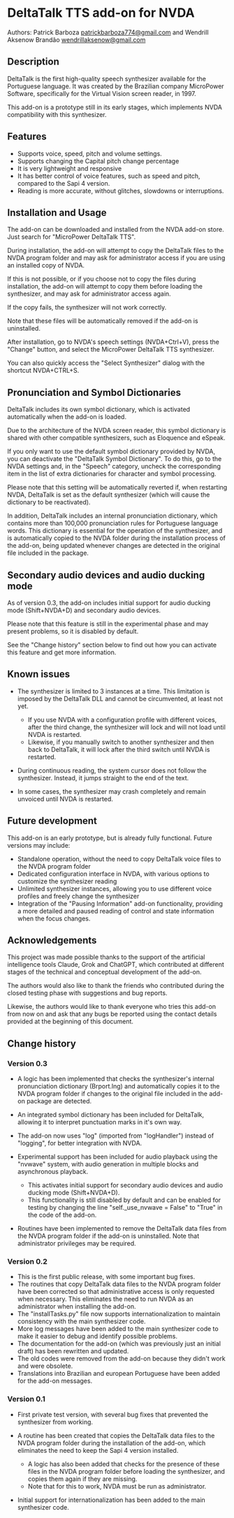 # DeltaTalk TTS add-on for NVDA

Authors: Patrick Barboza [patrickbarboza774@gmail.com](mailto:patrickbarboza774@gmail.com) and Wendrill Aksenow Brandão [wendrillaksenow@gmail.com](mailto:wendrillaksenow@gmail.com)

## Description

DeltaTalk is the first high-quality speech synthesizer available for the Portuguese language. It was created by the Brazilian company MicroPower Software, specifically for the Virtual Vision screen reader, in 1997.

This add-on is a prototype still in its early stages, which implements NVDA compatibility with this synthesizer.

## Features

* Supports voice, speed, pitch and volume settings.
* Supports changing the Capital pitch change percentage
* It is very lightweight and responsive
* It has better control of voice features, such as speed and pitch, compared to the Sapi 4 version.
* Reading is more accurate, without glitches, slowdowns or interruptions.

## Installation and Usage

The add-on can be downloaded and installed from the NVDA add-on store. Just search for "MicroPower DeltaTalk TTS".

During installation, the add-on will attempt to copy the DeltaTalk files to the NVDA program folder and may ask for administrator access if you are using an installed copy of NVDA.

If this is not possible, or if you choose not to copy the files during installation, the add-on will attempt to copy them before loading the synthesizer, and may ask for administrator access again.

If the copy fails, the synthesizer will not work correctly.

Note that these files will be automatically removed if the add-on is uninstalled.

After installation, go to NVDA's speech settings (NVDA+Ctrl+V), press the "Change" button, and select the MicroPower DeltaTalk TTS synthesizer.

You can also quickly access the "Select Synthesizer" dialog with the shortcut NVDA+CTRL+S.

## Pronunciation and Symbol Dictionaries

DeltaTalk includes its own symbol dictionary, which is activated automatically when the add-on is loaded.

Due to the architecture of the NVDA screen reader, this symbol dictionary is shared with other compatible synthesizers, such as Eloquence and eSpeak.

If you only want to use the default symbol dictionary provided by NVDA, you can deactivate the "DeltaTalk Symbol Dictionary". To do this, go to the NVDA settings and, in the "Speech" category, uncheck the corresponding item in the list of extra dictionaries for character and symbol processing.

Please note that this setting will be automatically reverted if, when restarting NVDA, DeltaTalk is set as the default synthesizer (which will cause the dictionary to be reactivated).

In addition, DeltaTalk includes an internal pronunciation dictionary, which contains more than 100,000 pronunciation rules for Portuguese language words. This dictionary is essential for the operation of the synthesizer, and is automatically copied to the NVDA folder during the installation process of the add-on, being updated whenever changes are detected in the original file included in the package.

## Secondary audio devices and audio ducking mode

As of version 0.3, the add-on includes initial support for audio ducking mode (Shift+NVDA+D) and secondary audio devices.

Please note that this feature is still in the experimental phase and may present problems, so it is disabled by default.

See the "Change history" section below to find out how you can activate this feature and get more information.

## Known issues

* The synthesizer is limited to 3 instances at a time. This limitation is imposed by the DeltaTalk DLL and cannot be circumvented, at least not yet.

  * If you use NVDA with a configuration profile with different voices, after the third change, the synthesizer will lock and will not load until NVDA is restarted.
  * Likewise, if you manually switch to another synthesizer and then back to DeltaTalk, it will lock after the third switch until NVDA is restarted.

* During continuous reading, the system cursor does not follow the synthesizer. Instead, it jumps straight to the end of the text.
* In some cases, the synthesizer may crash completely and remain unvoiced until NVDA is restarted.

## Future development

This add-on is an early prototype, but is already fully functional. Future versions may include:

* Standalone operation, without the need to copy DeltaTalk voice files to the NVDA program folder
* Dedicated configuration interface in NVDA, with various options to customize the synthesizer reading
* Unlimited synthesizer instances, allowing you to use different voice profiles and freely change the synthesizer
* Integration of the "Pausing Information" add-on functionality, providing a more detailed and paused reading of control and state information when the focus changes.

## Acknowledgements

This project was made possible thanks to the support of the artificial intelligence tools Claude, Grok and ChatGPT, which contributed at different stages of the technical and conceptual development of the add-on.

The authors would also like to thank the friends who contributed during the closed testing phase with suggestions and bug reports.

Likewise, the authors would like to thank everyone who tries this add-on from now on and ask that any bugs be reported using the contact details provided at the beginning of this document.

## Change history

### Version 0.3

* A logic has been implemented that checks the synthesizer's internal pronunciation dictionary (Brport.lng) and automatically copies it to the NVDA program folder if changes to the original file included in the add-on package are detected.
* An integrated symbol dictionary has been included for DeltaTalk, allowing it to interpret punctuation marks in it's own way.
* The add-on now uses "log" (imported from "logHandler") instead of "logging", for better integration with NVDA.
* Experimental support has been included for audio playback using the "nvwave" system, with audio generation in multiple blocks and asynchronous playback.

  * This activates initial support for secondary audio devices and audio ducking mode (Shift+NVDA+D).
  * This functionality is still disabled by default and can be enabled for testing by changing the line "self.\_use\_nvwave = False" to "True" in the code of the add-on.

* Routines have been implemented to remove the DeltaTalk data files from the NVDA program folder if the add-on is uninstalled. Note that administrator privileges may be required.

### Version 0.2

* This is the first public release, with some important bug fixes.
* The routines that copy DeltaTalk data files to the NVDA program folder have been corrected so that administrative access is only requested when necessary. This eliminates the need to run NVDA as an administrator when installing the add-on.
* The "installTasks.py" file now supports internationalization to maintain consistency with the main synthesizer code.
* More log messages have been added to the main synthesizer code to make it easier to debug and identify possible problems.
* The documentation for the add-on (which was previously just an initial draft) has been rewritten and updated.
* The old codes were removed from the add-on because they didn't work and were obsolete.
* Translations into Brazilian and european Portuguese have been added for the add-on messages.

### Version 0.1

* First private test version, with several bug fixes that prevented the synthesizer from working.
* A routine has been created that copies the DeltaTalk data files to the NVDA program folder during the installation of the add-on, which eliminates the need to keep the Sapi 4 version installed.

  * A logic has also been added that checks for the presence of these files in the NVDA program folder before loading the synthesizer, and copies them again if they are missing.
  * Note that for this to work, NVDA must be run as administrator.

* Initial support for internationalization has been added to the main synthesizer code.
